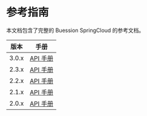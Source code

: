 # 参考指南


本文档包含了完整的 Buession SpringCloud 的参考文档。

|  版本   | 手册  |
|  ----  | ----  |
| 3.0.x  | [API 手册](3.0/index.html) |
| 2.3.x  | [API 手册](2.3/index.html) |
| 2.2.x  | [API 手册](2.2/index.html) |
| 2.1.x  | [API 手册](2.1/index.html) |
| 2.0.x  | [API 手册](2.0/index.html) |